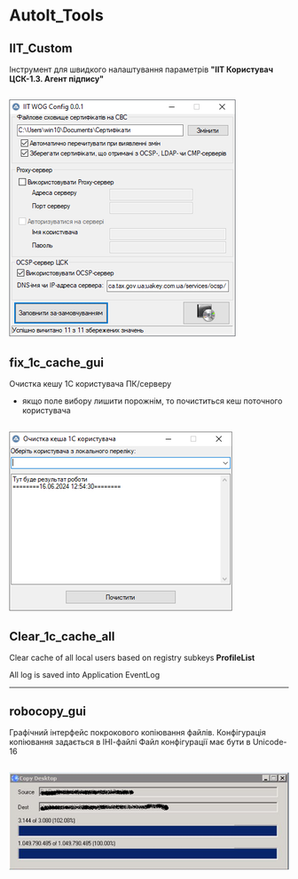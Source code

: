 # AutoIt_Tools

## IIT_Custom
Інструмент для швидкого налаштування параметрів **"ІІТ Користувач ЦСК-1.3. Агент підпису"**

![IIT_Custom.png](https://github.com/alexlorvi/AutoIt_Tools/blob/main/screenshot/IIT_Custom.png)
---

## fix_1c_cache_gui
Очистка кешу 1С користувача ПК/серверу
- якщо поле вибору лишити порожнім, то почиститься кеш поточного користувача

![fix_1c_cache_gui.png](https://github.com/alexlorvi/AutoIt_Tools/blob/main/screenshot/fix_1c_cache_gui.png)
---

## Clear_1c_cache_all
Clear cache of all local users based on registry subkeys **ProfileList**

All log is saved into Application EventLog

---

## robocopy_gui
Графічний інтерфейс покрокового копіювання файлів.
Конфігурація копіювання задається в ІНІ-файлі
Файл конфігурації має бути в Unicode-16

![robocopy_gui.png](https://github.com/alexlorvi/AutoIt_Tools/blob/main/screenshot/robocopy_gui.png)
---
